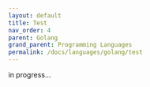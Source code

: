 ```yaml
---
layout: default
title: Test
nav_order: 4
parent: Golang
grand_parent: Programming Languages
permalink: /docs/languages/golang/test
---
```


in progress...
